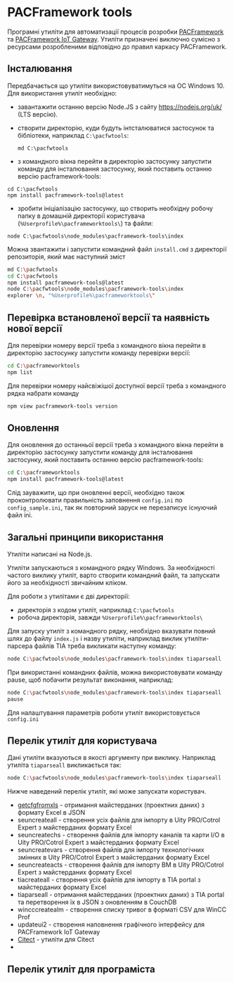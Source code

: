 # PACFramework tools

Програмні утиліти для автоматизації процесів розробки [PACFramework](https://github.com/pupenasan/PACFramework) та [PACFramework IoT Gateway](https://github.com/pupenasan/PACFrameworkIoTGateway). Утиліти призначені виключно сумісно з ресурсами розробленими відповідно до правил каркасу PACFramework. 

## Інсталювання

Передбачається що утиліти використовуватимуться на ОС Windows 10. Для використання утиліт необхідно:

- завантажити останню версію Node.JS з сайту <https://nodejs.org/uk/> (LTS версію).

- створити директорію, куди будуть інтсталюватися застосунок та бібліотеки, наприклад `C:\pacfwtools`:

  ```
  md C:\pacfwtools
  ```

- з командного вікна перейти в директорію застосунку запустити команду для інсталювання застосунку, який поставить останню версію pacframework-tools:

```
cd C:\pacfwtools
npm install pacframework-tools@latest
```

- зробити ініціалізацію застосунку, що створить необхідну робочу папку в домашній директорії користувача (`%Userprofile%\pacframeworktools\`) та файли:

```
node C:\pacfwtools\node_modules\pacframework-tools\index
```

Можна звантажити і запустити командний файл `install.cmd` з директорії репозиторія, який має наступний зміст

```bash
md C:\pacfwtools
cd C:\pacfwtools
npm install pacframework-tools@latest
node C:\pacfwtools\node_modules\pacframework-tools\index
explorer \n, "%Userprofile%\pacframeworktools\"
```

## Перевірка встановленої версії та наявність нової версії

Для перевірки номеру версії треба з командного вікна перейти в директорію застосунку запустити команду перевірки версії:

```bash
cd C:\pacframeworktools
npm list
```

Для перевірки номеру найсвіжішої доступної версії треба з командного рядка набрати команду

```bash
npm view pacframework-tools version
```

## Оновлення

Для оновлення до останньої версії треба з командного вікна перейти в директорію застосунку запустити команду для інсталювання застосунку, який поставить останню версію pacframework-tools:

```bash
cd C:\pacframeworktools
npm install pacframework-tools@latest
```

Слід зауважити, що при оновленні версії, необхідно також проконтролювати правильність заповнення `config.ini` по `config_sample.ini`, так як повторний заруск не перезаписує існуючий файл ini.

## Загальні принципи використання

Утиліти написані на Node.js.  

Утиліти запускаються з командного рядку Windows. За необхідності частого виклику утиліт, варто створити командний файл, та запускати його за необхідності звичайним кліком.

Для роботи з утилітами є дві директорії:

- директорія з кодом утиліт, наприклад  `C:\pacfwtools`
- робоча директорія, завжди  `%Userprofile%\pacframeworktools\`

Для запуску утиліт з командного рядку, необхідно вказувати повний шлях до файлу `index.js` і назву утиліти, наприклад виклик утиліти-парсера файлів TIA треба викликати наступну команду:  

```bash
node C:\pacfwtools\node_modules\pacframework-tools\index tiaparseall
```

При використанні командних файлів, можна використовувати команду pause, щоб побачити результат виконання, наприклад:

```bash
node C:\pacfwtools\node_modules\pacframework-tools\index tiaparseall
pause
```

 Для налаштування параметрів роботи утиліт використовується `config.ini`

## Перелік утиліт для користувача

Дані утиліти вказуються в якості аргументу при виклику. Наприклад утиліта `tiaparseall` викликається так:

```bash
node C:\pacfwtools\node_modules\pacframework-tools\index tiaparseall
```

Нижче наведений перелік утиліт, які може запускати користувач.  

- [getcfgfromxls](masterdataxls.md) - отримання майстерданих (проектних даних) з формату Excel в JSON 
- seuncreateall -  створення усіх файлів для імпорту в Uity PRO/Cotrol Expert з майстерданих формату Excel 
- seuncreatechs - створення файлів для імпорту каналів та карти I/O в Uity PRO/Cotrol Expert з майстерданих формату Excel 
- seuncreatevars - створення файлів для імпорту технологічних змінних в Uity PRO/Cotrol Expert з майстерданих формату Excel 
- seuncreateacts - створення файлів для імпорту ВМ в Uity PRO/Cotrol Expert з майстерданих формату Excel 
- tiacreateall - створення усіх файлів для імпорту в TIA portal з майстерданих формату Excel 
- tiaparseall - отримання майстерданих (проектних даних) з TIA portal та перетворення їх в JSON з оновленням в CouchDB
- wincccreatealm - створення списку тривог в форматі CSV для WinCC Prof
- updateui2 - створення наповнення графічного інтерфейсу для PACFramework IoT Gateway 
- [Citect](citect.md) - утиліти для Citect 
- 

## Перелік утиліт для програміста

